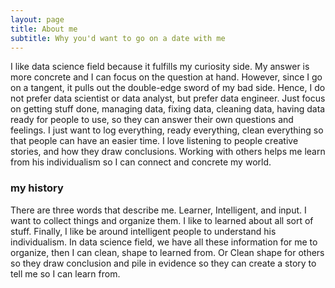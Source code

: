 ```yaml
---
layout: page
title: About me
subtitle: Why you'd want to go on a date with me
---
```


I like data science field because it fulfills my curiosity side. My answer is more concrete and I can focus on the question at hand. However, since I go on a tangent, it pulls out the double-edge sword of my bad side. Hence, I do not prefer data scientist or data analyst, but prefer data engineer. Just focus on getting stuff done, managing data, fixing data, cleaning data, having data ready for people to use, so they can answer their own questions and feelings. I just want to log everything, ready everything, clean everything so that people can have an easier time. I love listening to people creative stories, and how they draw conclusions. Working with others helps me learn from his individualism so I can connect and concrete my world.  

### my history

There are three words that describe me. Learner, Intelligent, and input. I want to collect things and organize them. I like to learned about all sort of stuff. Finally, I like be around intelligent people to understand his individualism. In data science field, we have all these information for me to organize, then I can clean, shape to learned from. Or Clean shape for others so they draw conclusion and pile in evidence so they can create a story to tell me so I can learn from. 

